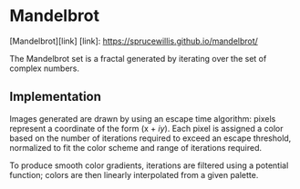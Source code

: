 # Mandelbrot

[Mandelbrot][link]
[link]: https://sprucewillis.github.io/mandelbrot/

The Mandelbrot set is a fractal generated by iterating over the set of complex numbers.

## Implementation

Images generated are drawn by using an escape time algorithm: pixels represent a coordinate of the form (x + *iy*). Each pixel is assigned a color based on the number of iterations required to exceed an escape threshold, normalized to fit the color scheme and range of iterations required.  

To produce smooth color gradients, iterations are filtered using a potential function; colors are then linearly interpolated from a given palette.

